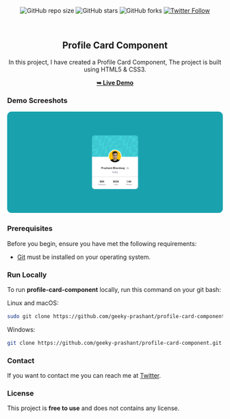 <div align="center">
  
  ![GitHub repo size](https://img.shields.io/github/repo-size/geeky-prashant/profile-card-component)
  ![GitHub stars](https://img.shields.io/github/stars/geeky-prashant/profile-card-component)
  ![GitHub forks](https://img.shields.io/github/forks/geeky-prashant/profile-card-component?style=social)
  [![Twitter Follow](https://img.shields.io/twitter/follow/geekyprashant?style=social)](https://twitter.com/intent/follow?screen_name=geekyprashant)
 
  <br />

  <h2 align="center">Profile Card Component</h2>

  In this project, I have created a Profile Card Component, The project is built using HTML5 & CSS3.

  <a href="https://geeky-prashant.github.io/profile-card-component/"><strong>➥ Live Demo</strong></a>

</div>

### Demo Screeshots

![Profile Card Component Desktop Demo](./readme-images/Profile-Card-Component.png "Desktop Demo")

### Prerequisites

Before you begin, ensure you have met the following requirements:

* [Git](https://git-scm.com/downloads "Download Git") must be installed on your operating system.

### Run Locally

To run **profile-card-component** locally, run this command on your git bash:

Linux and macOS:

```bash
sudo git clone https://github.com/geeky-prashant/profile-card-component.git
```

Windows:

```bash
git clone https://github.com/geeky-prashant/profile-card-component.git
```

### Contact

If you want to contact me you can reach me at [Twitter](https://www.twitter.com/geekyprashant).

### License

This project is **free to use** and does not contains any license.
